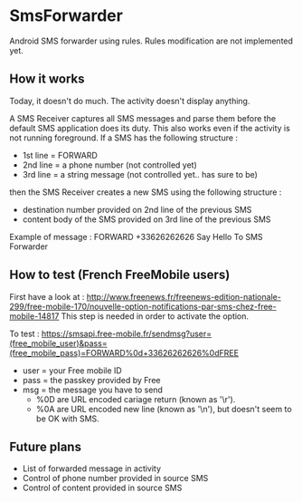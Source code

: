 # SmsForwarder
Android SMS forwarder using rules.
Rules modification are not implemented yet.

## How it works
Today, it doesn't do much. The activity doesn't display anything. 

A SMS Receiver captures all SMS messages and parse them before the default SMS application does its duty. This also works even if the activity is not running foreground.
If a SMS has the following structure :
+ 1st line = FORWARD
+ 2nd line = a phone number (not controlled yet)
+ 3rd line = a string message (not controlled yet.. has sure to be)

then the SMS Receiver creates a new SMS using the following structure :
+ destination number provided on 2nd line of the previous SMS
+ content body of the SMS provided on 3rd line of the previous SMS

Example of message :
FORWARD
+33626262626
Say Hello To SMS Forwarder

## How to test (French FreeMobile users)
First have a look at : http://www.freenews.fr/freenews-edition-nationale-299/free-mobile-170/nouvelle-option-notifications-par-sms-chez-free-mobile-14817
This step is needed in order to activate the option.

To test :
https://smsapi.free-mobile.fr/sendmsg?user=(free_mobile_user)&pass=(free_mobile_pass)=FORWARD%0d+33626262626%0dFREE
+ user = your Free mobile ID
+ pass = the passkey provided by Free
+ msg = the message you have to send
  + %0D are URL encoded cariage return (known as '\r').
  + %0A are URL encoded new line (known as '\n'), but doesn't seem to be OK with SMS.

## Future plans

+ List of forwarded message in activity
+ Control of phone number provided in source SMS
+ Control of content provided in source SMS
